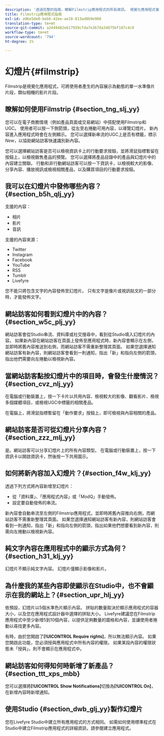 ```yaml
---
description: '透過完整的指南，瞭解Filmstrip應用程式的所有資訊。 視覺化應用程式會以一連串的復古相機影片來顯示您的影像。 運用我們的秘訣來掌握。 '
title: Filmstrip應用程式指南
exl-id: a96e5de0-bebb-42ee-ae10-813ad8b9e960
translation-type: tm+mt
source-git-commit: a2449482e617939cfda7e367da34875bf187c4c9
workflow-type: tm+mt
source-wordcount: '794'
ht-degree: 1%

---
```


# 幻燈片{#filmstrip}

Filmstrip是視覺化應用程式，可將使用者產生的內容展示為動態的單一水準像片片段，類似相機的影片片段。

## 瞭解如何使用Filmstrip {#section_tng_slj_yy}

您可以在電子商務情境（例如產品頁面或交易網站）中搭配使用Filmstrip和UGC。 使用者可以按一下側箭頭，從左至右捲動可用內容，以導覽幻燈片。 新內容進入應用程式時會在左側顯示。 您可以選擇新串流的UGC上是否有標籤，標示&#x200B;*New*，以協助網站訪客快速識別新內容。

您可以選擇網站訪客是否可以檢視資訊卡上的行動要求按鈕，並將滑鼠指標暫留在按鈕上，以檢視銷售產品的預覽。 您可以選擇將產品目錄中的產品與幻燈片中的內容建立關聯。 行動和非行動網站訪客可以按一下資訊卡，以檢視較大的影像、分享內容、播放視訊或檢視相關產品，以及購買項目的行動要求按鈕。

## 我可以在幻燈片中發佈哪些內容？{#section_b5h_qlj_yy}

支援的內容：

* 相片
* 影片
* 音訊

支援的內容來源：

* Twitter
* Instagram
* Facebook
* YouTube
* RSS
* Tumblr
* Livefyre

您不能只將包含文字的內容發佈至幻燈片。 只有文字是像片或視訊貼文的一部分時，才能發佈文字。

## 網站訪客如何看到幻燈片中的內容？{#section_w5c_plj_yy}

網站訪客會從Studio串流、資料庫或社交搜尋中，看到從Studio填入幻燈片的內容。 如果新內容在網站訪客在頁面上發佈至應用程式時，新內容會顯示在左側，並即時將舊內容推送到右側，而網站訪客不需重新整理其頁面。 如果您選擇通知網站訪客有新內容，則網站訪客會看到一則通知，指出「新」和指向左側的箭頭，指出他們需要向左捲動以檢視新內容。

## 當網站訪客點按幻燈片中的項目時，會發生什麼情況？{#section_cvz_nlj_yy}

在電腦或行動裝置上，按一下卡片以共用內容、檢視較大的影像、觀看影片、檢視多個媒體項目，或檢視UGC中標籤的相關產品。

在電腦上，將滑鼠指標暫留在「動作要求」按鈕上，即可檢視與內容相關的產品。

## 網站訪客是否可從幻燈片分享內容？{#section_zzz_mlj_yy}

是。網站訪客可以分享幻燈片上的所有內容類型。 在電腦或行動裝置上，按一下資訊卡以開啟資訊卡，然後按一下共用圖示。

## 如何將新內容加入幻燈片？{#section_f4w_klj_yy}

透過下列方式將內容新增至幻燈片：

* 從「資料庫」、「應用程式內容」或「ModQ」手動發佈。
* 設定要自動發佈的串流。

新內容會自動串流至左側的Filmstrip應用程式，並即時將舊內容推向右側，而網站訪客不需重新整理其頁面。 如果您選擇通知網站訪客有新內容，則網站訪客會看到一則通知，指出「新」和指向左側的箭頭，指出如果他們想要看到新內容，則需向左捲動以檢視新內容。

## 純文字內容在應用程式中的顯示方式為何？{#section_h31_klj_yy}

幻燈片不顯示純文字內容。 幻燈片僅顯示影像和影片。

## 為什麼我的某些內容即使顯示在Studio中，也不會顯示在我的網站上？{#section_upr_hlj_yy}

依預設，幻燈片以5個水準色片顯示內容。 拼貼的數量取決於顯示應用程式的容器大小，以及您在應用程式設計器中選擇的拼貼大小。 Livefyre建議您在Filmstrip應用程式中至少新增5到10個內容，以提供足夠數量的圖格和內容，並讓使用者捲動以尋找更多內容。

有時，由於您開啟了&#x200B;**[!UICONTROL Require rights]**，所以無法顯示內容。 如果您開啟此功能，您必須授與應用程式中所有內容的權限。 如果某段內容的權限狀態未「授與」，則不會顯示在應用程式中。

## 網站訪客如何得知何時新增了新產品？{#section_ttt_xps_mbb}

您可以選擇將&#x200B;**[!UICONTROL Show Notifications]**&#x200B;切換為&#x200B;**[!UICONTROL On]**，在新增內容時新增通知。

## 使用Studio {#section_dwb_glj_yy}製作幻燈片

您在Livefyre Studio中建立所有應用程式的方式相同。 如需如何使用標準程式在Studio中建立Filmstrip應用程式的詳細資訊，請參閱建立應用程式。
